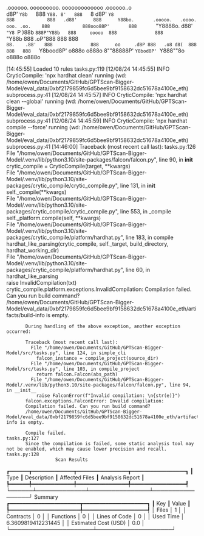 

  .oooooo.    ooooooooo.   ooooooooooooo  .oooooo..o                                 
 d8P'  `Y8b   `888   `Y88. 8'   888   `8 d8P'    `Y8                                 
888            888   .d88'      888      Y88bo.       .ooooo.   .oooo.   ooo. .oo.   
888            888ooo88P'       888       `"Y8888o.  d88' `"Y8 `P  )88b  `888P"Y88b  
888     ooooo  888              888           `"Y88b 888        .oP"888   888   888  
`88.    .88'   888              888      oo     .d8P 888   .o8 d8(  888   888   888  
 `Y8bood8P'   o888o            o888o     8""88888P'  `Y8bod8P' `Y888""8o o888o o888o                                                        


                                                                   

[14:45:55] Loaded 10 rules                                                                                                                                                                                                                  tasks.py:119
[12/08/24 14:45:55] INFO     CryticCompile: 'npx hardhat clean' running (wd: /home/owen/Documents/GitHub/GPTScan-Bigger-Model/eval_data/0xbf2179859fc6d5bee9bf9158632dc51678a4100e_eth)                                                 subprocess.py:41
[12/08/24 14:45:57] INFO     CryticCompile: 'npx hardhat clean --global' running (wd: /home/owen/Documents/GitHub/GPTScan-Bigger-Model/eval_data/0xbf2179859fc6d5bee9bf9158632dc51678a4100e_eth)                                        subprocess.py:41
[12/08/24 14:45:59] INFO     CryticCompile: 'npx hardhat compile --force' running (wd: /home/owen/Documents/GitHub/GPTScan-Bigger-Model/eval_data/0xbf2179859fc6d5bee9bf9158632dc51678a4100e_eth)                                                 subprocess.py:41
[14:46:00] Traceback (most recent call last):                                                                                                                                                                                                         tasks.py:126
             File "/home/owen/Documents/GitHub/GPTScan-Bigger-Model/.venv/lib/python3.10/site-packages/falcon/falcon.py", line 90, in __init__                                                                                                                    
               crytic_compile = CryticCompile(target, **kwargs)                                                                                                                                                                                                   
             File "/home/owen/Documents/GitHub/GPTScan-Bigger-Model/.venv/lib/python3.10/site-packages/crytic_compile/crytic_compile.py", line 131, in __init__                                                                                                   
               self._compile(**kwargs)                                                                                                                                                                                                                            
             File "/home/owen/Documents/GitHub/GPTScan-Bigger-Model/.venv/lib/python3.10/site-packages/crytic_compile/crytic_compile.py", line 553, in _compile                                                                                                   
               self._platform.compile(self, **kwargs)                                                                                                                                                                                                             
             File "/home/owen/Documents/GitHub/GPTScan-Bigger-Model/.venv/lib/python3.10/site-packages/crytic_compile/platform/hardhat.py", line 183, in compile                                                                                                  
               hardhat_like_parsing(crytic_compile, self._target, build_directory, hardhat_working_dir)                                                                                                                                                           
             File "/home/owen/Documents/GitHub/GPTScan-Bigger-Model/.venv/lib/python3.10/site-packages/crytic_compile/platform/hardhat.py", line 60, in hardhat_like_parsing                                                                                      
               raise InvalidCompilation(txt)                                                                                                                                                                                                                      
           crytic_compile.platform.exceptions.InvalidCompilation: Compilation failed. Can you run build command?                                                                                                                                                  
           /home/owen/Documents/GitHub/GPTScan-Bigger-Model/eval_data/0xbf2179859fc6d5bee9bf9158632dc51678a4100e_eth/artifacts/build-info is empty.                                                                                                               
                                                                                                                                                                                                                                                                  
           During handling of the above exception, another exception occurred:                                                                                                                                                                                    
                                                                                                                                                                                                                                                                  
           Traceback (most recent call last):                                                                                                                                                                                                                     
             File "/home/owen/Documents/GitHub/GPTScan-Bigger-Model/src/tasks.py", line 124, in simple_cli                                                                                                                                                        
               falcon_instance = compile_project(source_dir)                                                                                                                                                                                                      
             File "/home/owen/Documents/GitHub/GPTScan-Bigger-Model/src/tasks.py", line 103, in compile_project                                                                                                                                                   
               return falcon.Falcon(abs_path)                                                                                                                                                                                                                     
             File "/home/owen/Documents/GitHub/GPTScan-Bigger-Model/.venv/lib/python3.10/site-packages/falcon/falcon.py", line 94, in __init__                                                                                                                    
               raise FalconError(f"Invalid compilation: \n{str(e)}")                                                                                                                                                                                              
           falcon.exceptions.FalconError: Invalid compilation:                                                                                                                                                                                                    
           Compilation failed. Can you run build command?                                                                                                                                                                                                         
           /home/owen/Documents/GitHub/GPTScan-Bigger-Model/eval_data/0xbf2179859fc6d5bee9bf9158632dc51678a4100e_eth/artifacts/build-info is empty.                                                                                                               
                                                                                                                                                                                                                                                                  
           Compile failed.                                                                                                                                                                                                                            tasks.py:127
           Since the compilation is failed, some static analysis tool may not be enabled, which may cause lower precision and recall.                                                                                                                 tasks.py:128
                      Scan Results                       
┏━━━━━━┳━━━━━━━━━━━━━┳━━━━━━━━━━━━━━━━┳━━━━━━━━━━━━━━━━━┓
┃ Type ┃ Description ┃ Affected Files ┃ Analysis Report ┃
┡━━━━━━╇━━━━━━━━━━━━━╇━━━━━━━━━━━━━━━━╇━━━━━━━━━━━━━━━━━┩
└──────┴─────────────┴────────────────┴─────────────────┘
                   Summary                   
┏━━━━━━━━━━━━━━━━━━━━━━┳━━━━━━━━━━━━━━━━━━━━┓
┃ Key                  ┃ Value              ┃
┡━━━━━━━━━━━━━━━━━━━━━━╇━━━━━━━━━━━━━━━━━━━━┩
│ Files                │ 1                  │
│ Contracts            │ 0                  │
│ Functions            │ 0                  │
│ Lines of Code        │ 0                  │
│ Used Time            │ 6.3609819412231445 │
│ Estimated Cost (USD) │ 0.0                │
└──────────────────────┴────────────────────┘
